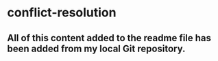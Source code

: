 # conflict-resolution

## All of this content added to the readme file has been added from my local Git repository.